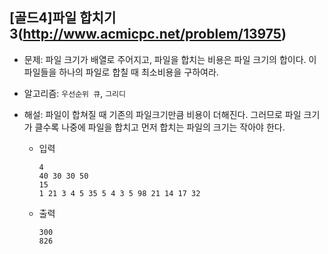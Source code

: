 ## [골드4]파일 합치기3(http://www.acmicpc.net/problem/13975)

- 문제: 파일 크기가 배열로 주어지고, 파일을 합치는 비용은 파일 크기의 합이다. 이 파일들을 하나의 파일로 합칠 때 최소비용을 구하여라.

* 알고리즘: `우선순위 큐`, `그리디`

* 해설: 파일이 합쳐질 때 기존의 파일크기만큼 비용이 더해진다. 그러므로 파일 크기가 클수록 나중에 파일을 합치고 먼저 합치는 파일의 크기는 작아야 한다.

  - 입력

    ```
    4
    40 30 30 50
    15
    1 21 3 4 5 35 5 4 3 5 98 21 14 17 32
    ```

  - 출력

    ```
    300
    826
    ```
